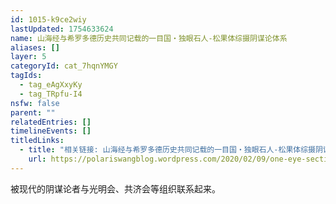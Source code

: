 ```yaml
---
id: 1015-k9ce2wiy
lastUpdated: 1754633624
name: 山海经与希罗多德历史共同记载的一目国・独眼石人-松果体综摄阴谋论体系
aliases: []
layer: 5
categoryId: cat_7hqnYMGY
tagIds:
  - tag_eAgXxyKy
  - tag_TRpfu-I4
nsfw: false
parent: ""
relatedEntries: []
timelineEvents: []
titledLinks:
  - title: "相关链接: 山海经与希罗多德历史共同记载的一目国・独眼石人-松果体综摄阴谋论体系"
    url: https://polariswangblog.wordpress.com/2020/02/09/one-eye-section-3/
---
```


被现代的阴谋论者与光明会、共济会等组织联系起来。